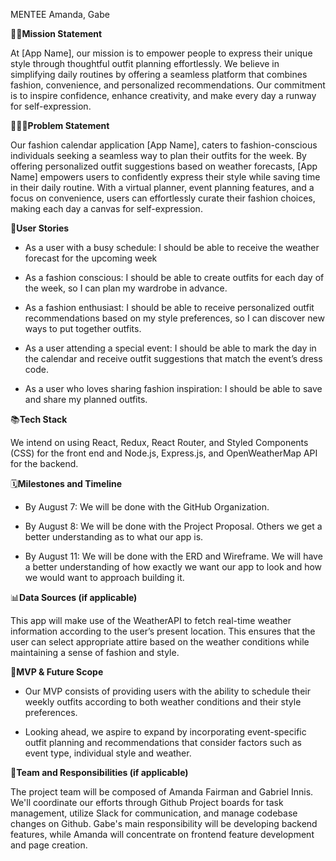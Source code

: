 MENTEE
Amanda, Gabe

🧗🏽**Mission Statement**

At [App Name], our mission is to empower people to express their unique style through thoughtful outfit planning effortlessly. We believe in simplifying daily routines by offering a seamless platform that combines fashion, convenience, and personalized recommendations. Our commitment is to inspire confidence, enhance creativity, and make every day a runway for self-expression. 

🧑🏽‍💻**Problem Statement** 

Our fashion calendar application [App Name], caters to fashion-conscious individuals seeking a seamless way to plan their outfits for the week. By offering personalized outfit suggestions based on weather forecasts, [App Name] empowers users to confidently express their style while saving time in their daily routine. With a virtual planner, event planning features, and a focus on convenience, users can effortlessly curate their fashion choices, making each day a canvas for self-expression. 


📝**User Stories**

- As a user with a busy schedule: I should be able to receive the weather forecast for the upcoming week
  
- As a fashion conscious: I should be able to create outfits for each day of the week, so I can plan my wardrobe in advance.
  
- As a fashion enthusiast: I should be able to receive personalized outfit recommendations based on my style preferences, so I can discover new ways to put together outfits.
  
- As a user attending a special event: I should be able to mark the day in the calendar and receive outfit suggestions that match the event’s dress code.
  
- As a user who loves sharing fashion inspiration: I should be able to save and share my planned outfits.


📚**Tech Stack**

 We intend on using React, Redux, React Router, and Styled Components (CSS) for the front end and Node.js, Express.js, and OpenWeatherMap API for the backend.
 
🗓️**Milestones and Timeline**

- By August 7: We will be done with the GitHub Organization.
  
- By August 8: We will be done with the Project Proposal. Others we get a better understanding as to what our app is.
  
- By August 11: We will be done with the ERD and Wireframe. We will have a better understanding of how exactly we want our app to look and how we would want to approach building it. 


📊**Data Sources (if applicable)**

This app will make use of the WeatherAPI to fetch real-time weather information according to the user’s present location. This ensures that the user can select appropriate attire based on the weather conditions while maintaining a sense of fashion and style. 


📌**MVP & Future Scope**

- Our MVP consists of providing users with the ability  to schedule their weekly outfits according to both weather conditions and their style preferences.
  
- Looking ahead, we aspire to expand by incorporating event-specific outfit planning and recommendations that consider factors such as event type, individual style and weather. 


🤝**Team and Responsibilities (if applicable)**

The project team will be composed of Amanda Fairman and Gabriel Innis. We'll coordinate our efforts through Github Project boards for task management, utilize Slack for communication, and manage codebase changes on Github. Gabe's main responsibility will be developing backend features, while Amanda will concentrate on frontend feature development and page creation. 
 
